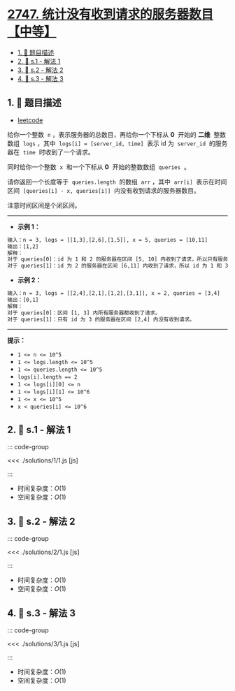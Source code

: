 # [2747. 统计没有收到请求的服务器数目【中等】](https://github.com/tnotesjs/TNotes.leetcode/tree/main/notes/2747.%20%E7%BB%9F%E8%AE%A1%E6%B2%A1%E6%9C%89%E6%94%B6%E5%88%B0%E8%AF%B7%E6%B1%82%E7%9A%84%E6%9C%8D%E5%8A%A1%E5%99%A8%E6%95%B0%E7%9B%AE%E3%80%90%E4%B8%AD%E7%AD%89%E3%80%91)

<!-- region:toc -->

- [1. 📝 题目描述](#1--题目描述)
- [2. 🎯 s.1 - 解法 1](#2--s1---解法-1)
- [3. 🎯 s.2 - 解法 2](#3--s2---解法-2)
- [4. 🎯 s.3 - 解法 3](#4--s3---解法-3)

<!-- endregion:toc -->

## 1. 📝 题目描述

- [leetcode](https://leetcode.cn/problems/count-zero-request-servers/)

给你一个整数  `n` ，表示服务器的总数目，再给你一个下标从 **0**  开始的 **二维**  整数数组  `logs` ，其中  `logs[i] = [server_id, time]`  表示 id 为  `server_id`  的服务器在  `time`  时收到了一个请求。

同时给你一个整数  `x`  和一个下标从 **0**  开始的整数数组  `queries`  。

请你返回一个长度等于  `queries.length`  的数组  `arr` ，其中  `arr[i]`  表示在时间区间  `[queries[i] - x, queries[i]]`  内没有收到请求的服务器数目。

注意时间区间是个闭区间。

---

- **示例 1：**

```txt
输入：n = 3, logs = [[1,3],[2,6],[1,5]], x = 5, queries = [10,11]
输出：[1,2]
解释：
对于 queries[0]：id 为 1 和 2 的服务器在区间 [5, 10] 内收到了请求，所以只有服务器 3 没有收到请求。
对于 queries[1]：id 为 2 的服务器在区间 [6,11] 内收到了请求，所以 id 为 1 和 3 的服务器在这个时间段内没有收到请求。
```

- **示例 2：**

```txt
输入：n = 3, logs = [[2,4],[2,1],[1,2],[3,1]], x = 2, queries = [3,4]
输出：[0,1]
解释：
对于 queries[0]：区间 [1, 3] 内所有服务器都收到了请求。
对于 queries[1]：只有 id 为 3 的服务器在区间 [2,4] 内没有收到请求。
```

---

**提示：**

- `1 <= n <= 10^5`
- `1 <= logs.length <= 10^5`
- `1 <= queries.length <= 10^5`
- `logs[i].length == 2`
- `1 <= logs[i][0] <= n`
- `1 <= logs[i][1] <= 10^6`
- `1 <= x <= 10^5`
- `x < queries[i] <= 10^6`

## 2. 🎯 s.1 - 解法 1

::: code-group

<<< ./solutions/1/1.js [js]

:::

- 时间复杂度：$O(1)$
- 空间复杂度：$O(1)$

## 3. 🎯 s.2 - 解法 2

::: code-group

<<< ./solutions/2/1.js [js]

:::

- 时间复杂度：$O(1)$
- 空间复杂度：$O(1)$

## 4. 🎯 s.3 - 解法 3

::: code-group

<<< ./solutions/3/1.js [js]

:::

- 时间复杂度：$O(1)$
- 空间复杂度：$O(1)$
